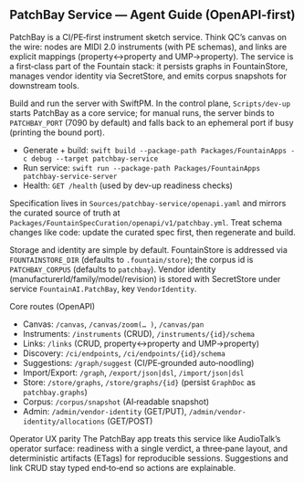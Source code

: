 ## PatchBay Service — Agent Guide (OpenAPI‑first)

PatchBay is a CI/PE‑first instrument sketch service. Think QC’s canvas on the wire: nodes are MIDI 2.0 instruments (with PE schemas), and links are explicit mappings (property↔property and UMP→property). The service is a first‑class part of the Fountain stack: it persists graphs in FountainStore, manages vendor identity via SecretStore, and emits corpus snapshots for downstream tools.

Build and run the server with SwiftPM. In the control plane, `Scripts/dev-up` starts PatchBay as a core service; for manual runs, the server binds to `PATCHBAY_PORT` (7090 by default) and falls back to an ephemeral port if busy (printing the bound port).

- Generate + build: `swift build --package-path Packages/FountainApps -c debug --target patchbay-service`
- Run service: `swift run --package-path Packages/FountainApps patchbay-service-server`
- Health: `GET /health` (used by dev-up readiness checks)

Specification lives in `Sources/patchbay-service/openapi.yaml` and mirrors the curated source of truth at `Packages/FountainSpecCuration/openapi/v1/patchbay.yml`. Treat schema changes like code: update the curated spec first, then regenerate and build.

Storage and identity are simple by default. FountainStore is addressed via `FOUNTAINSTORE_DIR` (defaults to `.fountain/store`); the corpus id is `PATCHBAY_CORPUS` (defaults to `patchbay`). Vendor identity (manufacturerId/family/model/revision) is stored with SecretStore under service `FountainAI.PatchBay`, key `VendorIdentity`.

Core routes (OpenAPI)
- Canvas: `/canvas`, `/canvas/zoom(… )`, `/canvas/pan`
- Instruments: `/instruments` (CRUD), `/instruments/{id}/schema`
- Links: `/links` (CRUD, property↔property and UMP→property)
- Discovery: `/ci/endpoints`, `/ci/endpoints/{id}/schema`
- Suggestions: `/graph/suggest` (CI/PE‑grounded auto‑noodling)
- Import/Export: `/graph`, `/export/json|dsl`, `/import/json|dsl`
- Store: `/store/graphs`, `/store/graphs/{id}` (persist `GraphDoc` as `patchbay.graphs`)
- Corpus: `/corpus/snapshot` (AI‑readable snapshot)
- Admin: `/admin/vendor-identity` (GET/PUT), `/admin/vendor-identity/allocations` (GET/POST)

Operator UX parity
The PatchBay app treats this service like AudioTalk’s operator surface: readiness with a single verdict, a three‑pane layout, and deterministic artifacts (ETags) for reproducible sessions. Suggestions and link CRUD stay typed end‑to‑end so actions are explainable.
